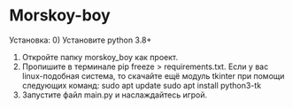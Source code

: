 # Morskoy-boy
Установка:
0) Установите python 3.8+
1) Откройте папку morskoy_boy как проект.
2) Пропишите в терминале pip freeze > requirements.txt. Если у вас linux-подобная система, 
то скачайте ещё модуль tkinter при помощи следующих команд:
sudo apt update
sudo apt install python3-tk
3) Запустите файл main.py и наслаждайтесь игрой.